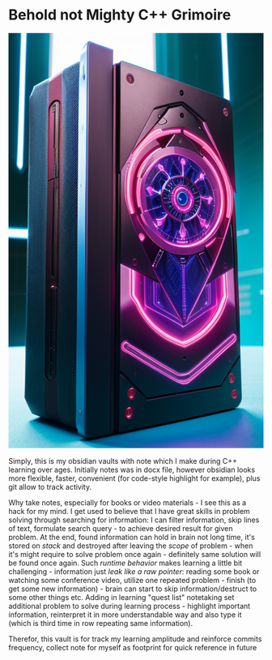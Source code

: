 # Behold not Mighty C++ Grimoire 

![](Grimoire_pc_cover.png)

Simply, this is my obsidian vaults with note which I make during C++ learning over ages. Initially notes was in docx file, however obsidian looks more flexible, faster, convenient (for code-style highlight for example), plus git allow to track activity.

Why take notes, especially for books or video materials - I see this as a hack for my mind. I get used to believe that I have great skills in problem solving through searching for information: I can filter information, skip lines of text, formulate search query - to achieve desired result for given problem. At the end, found information can hold in brain not long time, it's stored on _stack_ and destroyed after leaving the _scope_ of problem - when it's might require to solve problem once again - definitely same solution will be found once again. Such _runtime behavior_ makes learning a little bit challenging - information just _leak like a raw pointer_: reading some book or watching some conference video, utilize one repeated problem - finish (to get some new information) - brain can start to skip information/destruct to some other things etc. Adding in learning "quest list" notetaking set additional problem to solve during learning process - highlight important information, reinterpret it in more understandable way and also type it (which is third time in row repeating same information).   

Therefor, this vault is for track my learning amplitude and reinforce commits frequency, collect note for myself as footprint for quick reference in future

